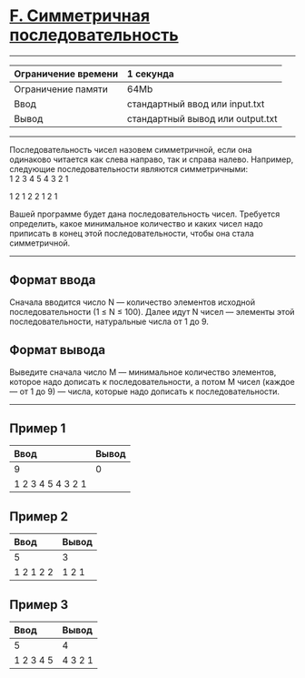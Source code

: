 # [F. Симметричная последовательность](https://contest.yandex.ru/contest/27472/problems/F/)

---
| Ограничение времени | 1 секунда |
| :--- |:---|
| Ограничение памяти | 64Mb |
| Ввод | стандартный ввод или input.txt |
| Вывод | стандартный вывод или output.txt |
---

Последовательность чисел назовем симметричной, если она одинаково читается как слева направо, так и справа налево. Например, следующие последовательности являются симметричными:  
1 2 3 4 5 4 3 2 1

1 2 1 2 2 1 2 1

Вашей программе будет дана последовательность чисел. Требуется определить, какое минимальное количество и каких чисел надо приписать в конец этой последовательности, чтобы она стала симметричной.

---
## Формат ввода
Сначала вводится число N — количество элементов исходной последовательности (1 ≤ N ≤ 100). Далее идут N чисел — элементы этой последовательности, натуральные числа от 1 до 9.

## Формат вывода
Выведите сначала число M — минимальное количество элементов, которое надо дописать к последовательности, а потом M чисел (каждое — от 1 до 9) — числа, которые надо дописать к последовательности.

---
## Пример 1

| Ввод | Вывод |
| :--- | :--- |
| 9 | 0 |
| 1 2 3 4 5 4 3 2 1 | |

## Пример 2

| Ввод | Вывод |
| :--- | :--- |
| 5 | 3 |
| 1 2 1 2 2 | 1 2 1 |

## Пример 3

| Ввод | Вывод |
| :--- | :--- |
| 5 | 4 |
| 1 2 3 4 5 | 4 3 2 1 |

